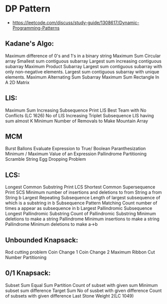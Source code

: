 # DP Pattern

- https://leetcode.com/discuss/study-guide/1308617/Dynamic-Programming-Patterns



## Kadane's Algo:

Maximum difference of 0's and 1's in a binary string
Maximum Sum Circular array
Smallest sum contiguous subarray
Largest sum increasing contiguous subarray
Maximum Product Subarray
Largest sum contiguous subarray with only non-negative elements.
Largest sum contiguous subarray with unique elements.
Maximum Alternating Sum Subarray
Maximum Sum Rectangle In A 2D Matrix


## LIS:

Maximum Sum Increasing Subsequence
Print LIS
Best Team with No Conflicts (LC 1626)
No of LIS
Increasing Triplet Subsequence
LIS having sum almost K
Minimum Number of Removals to Make Mountain Array


## MCM

Burst Ballons
Evaluate Expression to True/ Boolean Paranthesization
Minimum / Maximum Value of an Expression
Pallindrome Partitioning
Scramble String
Egg Dropping Problem


## LCS:

Longest Common Substring
Print LCS
Shortest Common Supersequence
Print SCS
Minimum number of insertions and deletions to from String a from String b
Largest Repeating Subsequence
Length of largest subsequence of which is a substring in b
Subsequence Pattern Matching
Count number of times a appear as subsequence in b
Largest Pallindromic Subsequence
Longest Pallindromic Substring
Count of Pallindromic Substring
Minimum deletions to make a string Pallindrome
Minimum insertions to make a string Pallindrome
Minimum deletions to make a->b

## Unbounded Knapsack:

Rod cutting problem
Coin Change 1
Coin Change 2
Maximum Ribbon Cut
Number Partitioning


## 0/1 Knapsack:

Subset Sum
Equal Sum Partition
Count of subset with given sum
Minimum subset sum difference
Target Sum
No of susbet with given difference
Count of subsets with given difference
Last Stone Weight 2(LC 1049)